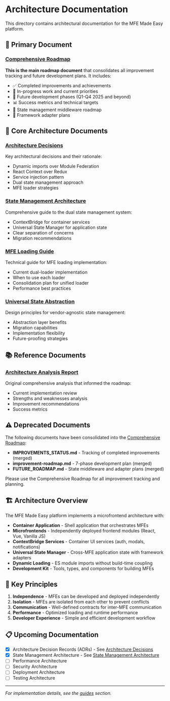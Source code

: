# Architecture Documentation

This directory contains architectural documentation for the MFE Made Easy platform.

## 🎯 Primary Document

### [Comprehensive Roadmap](./COMPREHENSIVE_ROADMAP.md)

**This is the main roadmap document** that consolidates all improvement tracking and future development plans. It includes:
- ✅ Completed improvements and achievements
- 🚧 In-progress work and current priorities
- 📅 Future development phases (Q1-Q4 2025 and beyond)
- 📊 Success metrics and technical targets
- 🚀 State management middleware roadmap
- 🔧 Framework adapter plans

## 📄 Core Architecture Documents

### [Architecture Decisions](./ARCHITECTURE_DECISIONS.md)

Key architectural decisions and their rationale:

- Dynamic imports over Module Federation
- React Context over Redux
- Service injection pattern
- Dual state management approach
- MFE loader strategies

### [State Management Architecture](./STATE_MANAGEMENT_ARCHITECTURE.md)

Comprehensive guide to the dual state management system:

- ContextBridge for container services
- Universal State Manager for application state
- Clear separation of concerns
- Migration recommendations

### [MFE Loading Guide](./MFE_LOADING_GUIDE.md)

Technical guide for MFE loading implementation:

- Current dual-loader implementation
- When to use each loader
- Consolidation plan for unified loader
- Performance best practices

### [Universal State Abstraction](./UNIVERSAL_STATE_ABSTRACTION.md)

Design principles for vendor-agnostic state management:

- Abstraction layer benefits
- Migration capabilities
- Implementation flexibility
- Future-proofing strategies


## 📚 Reference Documents

### [Architecture Analysis Report](./architecture-analysis-report.md)

Original comprehensive analysis that informed the roadmap:

- Current implementation review
- Strengths and weaknesses analysis
- Improvement recommendations
- Success metrics

## ⚠️ Deprecated Documents

The following documents have been consolidated into the [Comprehensive Roadmap](./COMPREHENSIVE_ROADMAP.md):

- **IMPROVEMENTS_STATUS.md** - Tracking of completed improvements (merged)
- **improvement-roadmap.md** - 7-phase development plan (merged)
- **FUTURE_ROADMAP.md** - State middleware and adapter plans (merged)

Please use the Comprehensive Roadmap for all improvement tracking and planning.

## 🏗️ Architecture Overview

The MFE Made Easy platform implements a microfrontend architecture with:

- **Container Application** - Shell application that orchestrates MFEs
- **Microfrontends** - Independently deployed frontend modules (React, Vue, Vanilla JS)
- **ContextBridge Services** - Container UI services (auth, modals, notifications)
- **Universal State Manager** - Cross-MFE application state with framework adapters
- **Dynamic Loading** - ES module imports without build-time coupling
- **Development Kit** - Tools, types, and components for building MFEs

## 🔑 Key Principles

1. **Independence** - MFEs can be developed and deployed independently
2. **Isolation** - MFEs are isolated from each other to prevent conflicts
3. **Communication** - Well-defined contracts for inter-MFE communication
4. **Performance** - Optimized loading and runtime performance
5. **Developer Experience** - Simple and efficient development workflow

## 📋 Upcoming Documentation

- [x] Architecture Decision Records (ADRs) - See [Architecture Decisions](./ARCHITECTURE_DECISIONS.md)
- [x] State Management Architecture - See [State Management Architecture](./STATE_MANAGEMENT_ARCHITECTURE.md)
- [ ] Performance Architecture
- [ ] Security Architecture
- [ ] Deployment Architecture
- [ ] Testing Architecture

---

_For implementation details, see the [guides](../guides/) section._
